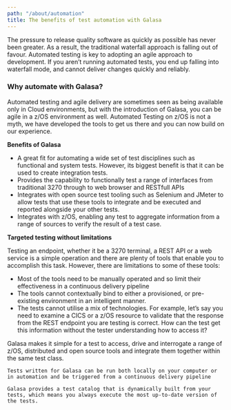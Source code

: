 ```yaml
---
path: "/about/automation"
title: The benefits of test automation with Galasa
---
```


<p>The pressure to release quality software as quickly as possible has never been greater. As a result, the traditional
waterfall approach is falling out of favour. Automated testing is key to adopting an agile approach to development. If you aren’t running automated tests, you end up falling into waterfall mode, and cannot deliver changes quickly and reliably. </p>

### Why automate with Galasa?
<p>Automated testing and agile delivery are sometimes seen as being available only in Cloud environments, but with the introduction of Galasa, you can be agile in a z/OS environment as well. Automated Testing on z/OS is not a myth, we have developed the tools to get us there and you can now build on our experience. </p>

<b>Benefits of Galasa</b>
- A great fit for automating a wide set of test disciplines such as functional and system  tests. However, its biggest benefit is that it can be used to create integration tests.
- Provides the capability to functionally test a range of interfaces from traditional 3270 through to web browser and RESTfull APIs
- Integrates with open source test tooling such as Selenium and JMeter to allow tests that use these tools to integrate and be executed and reported alongside your other tests.
- Integrates with z/OS, enabling any test to aggregate information from a range of sources to verify the result of a test case.

<b>Targeted testing without limitations</b>
<p>Testing an endpoint, whether it be a 3270 terminal, a REST API or a web service is a simple operation and there are plenty of tools that enable you to accomplish this task.  However, there are limitations to some of these tools:</p>

-	Most of the tools need to be manually operated and so limit their effectiveness in a continuous delivery pipeline
-	The tools cannot contextually bind to either a provisioned, or pre-existing environment in an intelligent manner.
-	The tests cannot utilise a mix of technologies.  For example, let’s say you need to examine a CICS or a z/OS resource to validate that the response from the REST endpoint you are testing is correct.  How can the test get this information without the tester understanding how to access it?

<p>Galasa makes it simple for a test to access, drive and interrogate a range of z/OS, distributed and open source tools and integrate them together within the same test class. </p>

```Tests written for Galasa can be run both locally on your computer or in automation and be triggered from a continuous delivery pipeline```

```Galasa provides a test catalog that is dynamically built from your tests, which means you always execute the most up-to-date version of the tests.```
